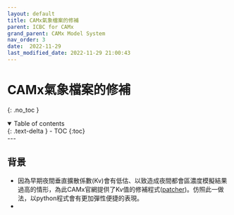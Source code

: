 ```yaml
---
layout: default
title: CAMx氣象檔案的修補
parent: ICBC for CAMx
grand_parent: CAMx Model System
nav_order: 3
date:  2022-11-29
last_modified_date: 2022-11-29 21:00:43
---
```


# CAMx氣象檔案的修補
{: .no_toc }

<details open markdown="block">
  <summary>
    Table of contents
  </summary>
  {: .text-delta }
- TOC
{:toc}
</details>
---

## 背景

- 因為早期夜間垂直擴散係數(Kv)會有低估、以致造成夜間都會區濃度模擬結果過高的情形，為此CAMx官網提供了Kv值的修補程式([patcher](https://zh.wikipedia.org/zh-tw/修補程式))。仿照此一做法，以python程式會有更加彈性便捷的表現。
- 